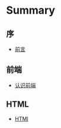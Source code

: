 # Summary

## 序

* [前言](README.md)

## 前端

* [认识前端](qian-duan/ren-shi-qian-duan.md)

## HTML

* [HTMl](html/ren-shi-html.md)

